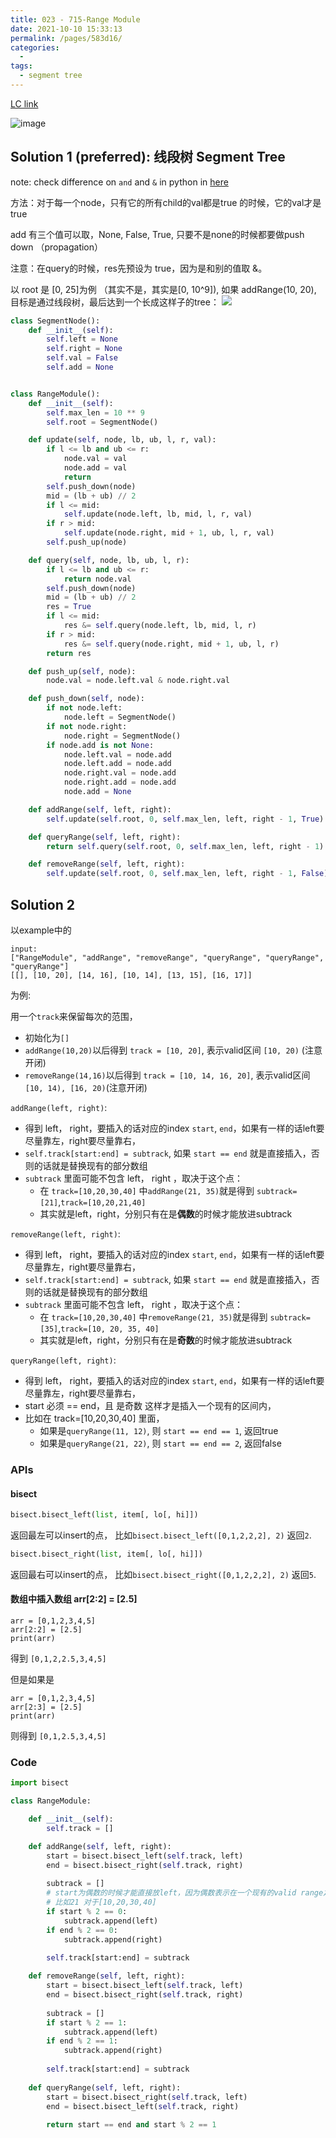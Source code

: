 ```yaml
---
title: 023 - 715-Range Module
date: 2021-10-10 15:33:13
permalink: /pages/583d16/
categories:
  - 
tags:
  - segment tree
---
```

[LC link](https://leetcode.cn/problems/range-module/)

<img alt="image" src="https://user-images.githubusercontent.com/41789327/179932958-a45025a7-1148-4afc-ac8f-7870ebd505bc.png">


## Solution 1 (preferred): 线段树 Segment Tree

note: check difference on `and` and `&` in python in [here](https://stackoverflow.com/questions/22646463/and-boolean-vs-bitwise-why-difference-in-behavior-with-lists-vs-nump)

 方法：对于每一个node，只有它的所有child的val都是true 的时候，它的val才是true

add 有三个值可以取，None, False, True, 只要不是none的时候都要做push down （propagation）

注意：在query的时候，res先预设为 true，因为是和别的值取 &。 

以 root 是 [0, 25]为例 （其实不是，其实是[0, 10^9]), 如果 addRange(10, 20), 目标是通过线段树，最后达到一个长成这样子的tree：
![](https://raw.githubusercontent.com/emmableu/image/master/202207220040000.png)
```python
class SegmentNode():
    def __init__(self):
        self.left = None
        self.right = None
        self.val = False
        self.add = None


class RangeModule():
    def __init__(self):
        self.max_len = 10 ** 9
        self.root = SegmentNode()

    def update(self, node, lb, ub, l, r, val):
        if l <= lb and ub <= r:
            node.val = val
            node.add = val
            return
        self.push_down(node)
        mid = (lb + ub) // 2
        if l <= mid:
            self.update(node.left, lb, mid, l, r, val)
        if r > mid:
            self.update(node.right, mid + 1, ub, l, r, val)
        self.push_up(node)

    def query(self, node, lb, ub, l, r):
        if l <= lb and ub <= r:
            return node.val
        self.push_down(node)
        mid = (lb + ub) // 2
        res = True
        if l <= mid:
            res &= self.query(node.left, lb, mid, l, r)
        if r > mid:
            res &= self.query(node.right, mid + 1, ub, l, r)
        return res

    def push_up(self, node):
        node.val = node.left.val & node.right.val

    def push_down(self, node):
        if not node.left:
            node.left = SegmentNode()
        if not node.right:
            node.right = SegmentNode()
        if node.add is not None:
            node.left.val = node.add
            node.left.add = node.add
            node.right.val = node.add
            node.right.add = node.add
            node.add = None

    def addRange(self, left, right):
        self.update(self.root, 0, self.max_len, left, right - 1, True)

    def queryRange(self, left, right):
        return self.query(self.root, 0, self.max_len, left, right - 1)

    def removeRange(self, left, right):
        self.update(self.root, 0, self.max_len, left, right - 1, False)
```

## Solution 2
以example中的
```
input:
["RangeModule", "addRange", "removeRange", "queryRange", "queryRange", "queryRange"]
[[], [10, 20], [14, 16], [10, 14], [13, 15], [16, 17]]
```
为例:

用一个`track`来保留每次的范围， 
- 初始化为`[]`
- `addRange(10,20)`以后得到 `track = [10, 20]`, 表示valid区间 `[10, 20)` (注意开闭)
- `removeRange(14,16)`以后得到 `track = [10, 14, 16, 20]`, 表示valid区间 `[10, 14), [16, 20)`(注意开闭)


`addRange(left, right)`: 
- 得到 left， right，要插入的话对应的index `start`, `end`，如果有一样的话left要尽量靠左，right要尽量靠右，
- `self.track[start:end] = subtrack`, 如果 `start == end` 就是直接插入，否则的话就是替换现有的部分数组
- `subtrack` 里面可能不包含 left， right ，取决于这个点：
  - 在 `track=[10,20,30,40]` 中`addRange(21, 35)`就是得到 `subtrack=[21]`,`track=[10,20,21,40]`
  - 其实就是left，right，分别只有在是**偶数**的时候才能放进subtrack


`removeRange(left, right)`: 
- 得到 left， right，要插入的话对应的index `start`, `end`，如果有一样的话left要尽量靠左，right要尽量靠右，
- `self.track[start:end] = subtrack`, 如果 `start == end` 就是直接插入，否则的话就是替换现有的部分数组
- `subtrack` 里面可能不包含 left， right ，取决于这个点：
  - 在 `track=[10,20,30,40]` 中`removeRange(21, 35)`就是得到 `subtrack=[35]`,`track=[10, 20, 35, 40]`
  - 其实就是left，right，分别只有在是**奇数**的时候才能放进subtrack


`queryRange(left, right)`: 
- 得到 left， right，要插入的话对应的index `start`, `end`，如果有一样的话left要尽量靠左，right要尽量靠右，
- start 必须 == end，且 是奇数 这样才是插入一个现有的区间内， 
- 比如在 track=[10,20,30,40] 里面，
  - 如果是`queryRange(11, 12)`, 则 `start == end == 1`, 返回true
  - 如果是`queryRange(21, 22)`, 则 `start == end == 2`, 返回false



### APIs
#### bisect
```python
bisect.bisect_left(list, item[, lo[, hi]])
```
返回最左可以insert的点， 比如`bisect.bisect_left([0,1,2,2,2], 2)` 返回`2`.

```python
bisect.bisect_right(list, item[, lo[, hi]])
```
返回最右可以insert的点， 比如`bisect.bisect_right([0,1,2,2,2], 2)` 返回`5`.

#### 数组中插入数组 arr[2:2] = [2.5]
```
arr = [0,1,2,3,4,5]
arr[2:2] = [2.5]
print(arr)
```
得到 `[0,1,2,2.5,3,4,5]`

但是如果是
```
arr = [0,1,2,3,4,5]
arr[2:3] = [2.5]
print(arr)
```
则得到 `[0,1,2.5,3,4,5]`

### Code
```python
import bisect

class RangeModule:

    def __init__(self):
        self.track = []

    def addRange(self, left, right):
        start = bisect.bisect_left(self.track, left)
        end = bisect.bisect_right(self.track, right)
        
        subtrack = []
        # start为偶数的时候才能直接放left，因为偶数表示在一个现有的valid range之外，
        # 比如21 对于[10,20,30,40]
        if start % 2 == 0:
            subtrack.append(left)
        if end % 2 == 0:
            subtrack.append(right)
			
        self.track[start:end] = subtrack

    def removeRange(self, left, right):
        start = bisect.bisect_left(self.track, left)
        end = bisect.bisect_right(self.track, right)
        
        subtrack = []
        if start % 2 == 1:
            subtrack.append(left)
        if end % 2 == 1:
            subtrack.append(right)
			
        self.track[start:end] = subtrack
		
    def queryRange(self, left, right):
        start = bisect.bisect_right(self.track, left)
        end = bisect.bisect_left(self.track, right)
		
        return start == end and start % 2 == 1
```